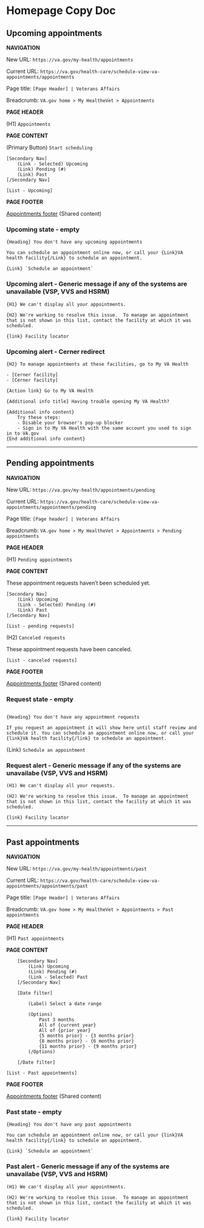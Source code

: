 # Homepage Copy Doc

## Upcoming appointments

**NAVIGATION**

New URL: `https://va.gov/my-health/appointments`

Current URL: `https://va.gov/health-care/schedule-view-va-appointments/appointments`

Page title: `[Page Header] | Veterans Affairs`

Breadcrumb: `VA.gov home > My HealtheVet > Appointments`

**PAGE HEADER**

(H1) `Appointments`

**PAGE CONTENT**

(Primary Button) `Start scheduling`

    [Secondary Nav]
        (Link - Selected) Upcoming   
        (Link) Pending (#)  
        (Link) Past
    [/Secondary Nav]

`[List - Upcoming]`

**PAGE FOOTER**

[Appointments footer](./shared-content.md#appointments-footer) (Shared content)

### Upcoming state - empty

```
{Heading} You don't have any upcoming appointments

You can schedule an appointment online now, or call your {Link}VA health facility{/Link} to schedule an appointment.

{Link} `Schedule an appointment`
```

### Upcoming alert - Generic message if any of the systems are unavailable (VSP, VVS and HSRM) 

```
{H1} We can't display all your appointments.

{H2} We're working to resolve this issue.  To manage an appointment that is not shown in this list, contact the facility at which it was scheduled.

{link} Facility locator 
```

### Upcoming alert - Cerner redirect

```
{H2} To manage appointments at these facilities, go to My VA Health

- [Cerner facility]
- [Cerner facility]

{Action link} Go to My VA Health

{Additional info title} Having trouble opening My VA Health?

{Additional info content}
    Try these steps:
    - Disable your browser's pop-up blocker
    - Sign in to My VA Health with the same account you used to sign in to VA.gov
{End additional info content}
```

---

## Pending appointments

**NAVIGATION**

New URL: `https://va.gov/my-health/appointments/pending`

Current URL: `https://va.gov/health-care/schedule-view-va-appointments/appointments/pending`

Page title: `[Page header] | Veterans Affairs`

Breadcrumb: `VA.gov home > My HealtheVet > Appointments > Pending appointments`

**PAGE HEADER**

(H1) `Pending appointments`

**PAGE CONTENT**

These appointment requests haven’t been scheduled yet.

    [Secondary Nav]
        (Link) Upcoming  
        (Link - Selected) Pending (#)  
        (Link) Past
    [/Secondary Nav]

`[List - pending requests]`

(H2) `Canceled requests`

These appointment requests have been canceled.

`[List - canceled requests]`

**PAGE FOOTER**

[Appointments footer](./shared-content.md#appointments-footer) (Shared content)

### Request state - empty

```

{Heading} You don't have any appointment requests

If you request an appointment it will show here until staff review and schedule it. You can schedule an appointment online now, or call your {link}VA health facility{/link} to schedule an appointment.

```

{Link} `Schedule an appointment`


### Request alert - Generic message if any of the systems are unavailabe (VSP, VVS and HSRM) 

```
(H1) We can't display all your requests.

(H2) We're working to resolve this issue.  To manage an appointment that is not shown in this list, contact the facility at which it was scheduled.

{link} Facility locator 
```

---

## Past appointments

**NAVIGATION**

New URL: `https://va.gov/my-health/appointments/past`

Current URL: `https://va.gov/health-care/schedule-view-va-appointments/appointments/past`

Page title: `[Page Header] | Veterans Affairs`

Breadcrumb: `VA.gov home > My HealtheVet > Appointments > Past appointments`

**PAGE HEADER**

(H1) `Past appointments`

**PAGE CONTENT**

```
    [Secondary Nav]
        (Link) Upcoming  
        (Link) Pending (#)  
        (Link - Selected) Past
    [/Secondary Nav]
```
```
    [Date filter]

        (Label) Select a date range

        (Options)
            Past 3 months
            All of {current year}
            All of {prior year}
            {5 months prior} - {3 months prior}
            {8 months prior} - {6 months prior}
            {11 months prior} - {9 months prior}
        (/Options)

    [/Date filter]
```

`[List - Past appointments]`

**PAGE FOOTER**

[Appointments footer](./shared-content.md#appointments-footer) (Shared content)

### Past state - empty

```
{Heading} You don't have any past appointments

You can schedule an appointment online now, or call your {link}VA health facility{/link} to schedule an appointment.

{Link} `Schedule an appointment`
```

### Past alert - Generic message if any of the systems are unavailabe (VSP, VVS and HSRM) 

```
(H1) We can't display all your appointments.

(H2) We're working to resolve this issue.  To manage an appointment that is not shown in this list, contact the facility at which it was scheduled.

{link} Facility locator 

```




